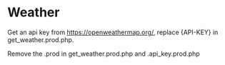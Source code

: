 # Weather

Get an api key from https://openweathermap.org/, replace {API-KEY} in get_weather.prod.php.

Remove the .prod in get_weather.prod.php and .api_key.prod.php
